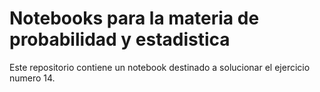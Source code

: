 # Notebooks para la materia de probabilidad y estadistica

Este repositorio contiene un notebook destinado a solucionar el ejercicio numero 14.